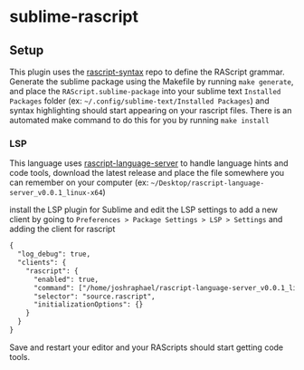 # sublime-rascript

## Setup

This plugin uses the [rascript-syntax](https://github.com/joshraphael/rascript-syntax) repo to define the RAScript grammar. Generate the sublime package using the Makefile by running `make generate`, and place the `RAScript.sublime-package` into your sublime text `Installed Packages` folder (ex: `~/.config/sublime-text/Installed Packages`) and syntax highlighting should start appearing on your rascript files. There is an automated make command to do this for you by running `make install`

### LSP
This language uses [rascript-language-server](https://github.com/joshraphael/rascript-language-server) to handle language hints and code tools, download the latest release and place the file somewhere you can remember on your computer (ex: `~/Desktop/rascript-language-server_v0.0.1_linux-x64`)

install the LSP plugin for Sublime and edit the LSP settings to add a new client by going to `Preferences > Package Settings > LSP > Settings` and adding the client for rascript

```txt
{
  "log_debug": true,
  "clients": {
    "rascript": {
      "enabled": true,
      "command": ["/home/joshraphael/rascript-language-server_v0.0.1_linux-x64"],
      "selector": "source.rascript",
      "initializationOptions": {}
    }
  }
}
```

Save and restart your editor and your RAScripts should start getting code tools.